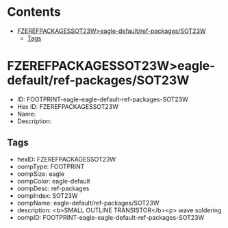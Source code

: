 



Contents
========

* [FZEREFPACKAGESSOT23W>eagle-default/ref-packages/SOT23W](#fzerefpackagessot23weagle-defaultref-packagessot23w)
	* [Tags](#tags)

# FZEREFPACKAGESSOT23W>eagle-default/ref-packages/SOT23W

- ID: FOOTPRINT-eagle-eagle-default-ref-packages-SOT23W
- Hex ID: FZEREFPACKAGESSOT23W
- Name: 
- Description: 

## Tags

- hexID: FZEREFPACKAGESSOT23W
- oompType: FOOTPRINT
- oompSize: eagle
- oompColor: eagle-default
- oompDesc: ref-packages
- oompIndex: SOT23W
- oompName: eagle-default/ref-packages/SOT23W
- description: &lt;b&gt;SMALL OUTLINE TRANSISTOR&lt;/b&gt;&lt;p&gt;&#xD;
wave soldering
- oompID: FOOTPRINT-eagle-eagle-default-ref-packages-SOT23W
